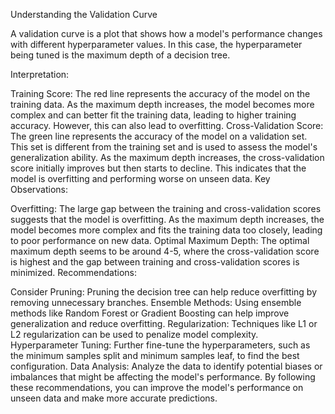 Understanding the Validation Curve

A validation curve is a plot that shows how a model's performance changes with different hyperparameter values. In this case, the hyperparameter being tuned is the maximum depth of a decision tree.

Interpretation:

Training Score: The red line represents the accuracy of the model on the training data. As the maximum depth increases, the model becomes more complex and can better fit the training data, leading to higher training accuracy. However, this can also lead to overfitting.
Cross-Validation Score: The green line represents the accuracy of the model on a validation set. This set is different from the training set and is used to assess the model's generalization ability. As the maximum depth increases, the cross-validation score initially improves but then starts to decline. This indicates that the model is overfitting and performing worse on unseen data.
Key Observations:

Overfitting: The large gap between the training and cross-validation scores suggests that the model is overfitting. As the maximum depth increases, the model becomes more complex and fits the training data too closely, leading to poor performance on new data.
Optimal Maximum Depth: The optimal maximum depth seems to be around 4-5, where the cross-validation score is highest and the gap between training and cross-validation scores is minimized.
Recommendations:

Consider Pruning: Pruning the decision tree can help reduce overfitting by removing unnecessary branches.
Ensemble Methods: Using ensemble methods like Random Forest or Gradient Boosting can help improve generalization and reduce overfitting.
Regularization: Techniques like L1 or L2 regularization can be used to penalize model complexity.
Hyperparameter Tuning: Further fine-tune the hyperparameters, such as the minimum samples split and minimum samples leaf, to find the best configuration.
Data Analysis: Analyze the data to identify potential biases or imbalances that might be affecting the model's performance.
By following these recommendations, you can improve the model's performance on unseen data and make more accurate predictions.
